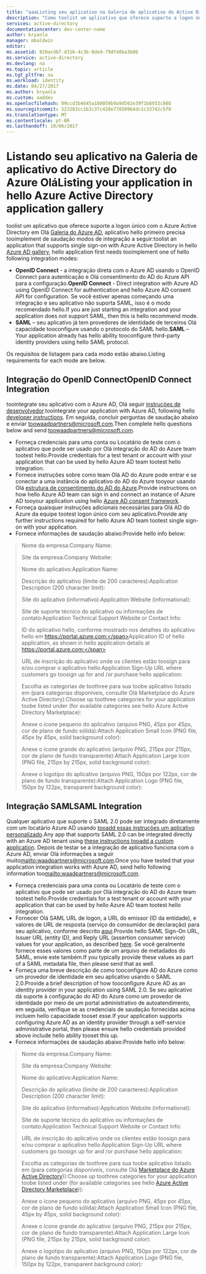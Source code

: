```yaml
---
title: "aaaListing seu aplicativo na Galeria de aplicativo do Active Directory do Azure Olá"
description: "Como toolist um aplicativo que oferece suporte a logon único no hello Galeria do Active Directory do Azure | Microsoft Azure"
services: active-directory
documentationcenter: dev-center-name
author: bryanla
manager: mbaldwin
editor: 
ms.assetid: 820acdb7-d316-4c3b-8de9-79df48ba3b06
ms.service: active-directory
ms.devlang: na
ms.topic: article
ms.tgt_pltfrm: na
ms.workload: identity
ms.date: 04/27/2017
ms.author: bryanla
ms.custom: aaddev
ms.openlocfilehash: 09ccd3b4645a180059b9a9d502e39f1b8933c988
ms.sourcegitcommit: 523283cc1b3c37c428e77850964dc1c33742c5f0
ms.translationtype: MT
ms.contentlocale: pt-BR
ms.lasthandoff: 10/06/2017
---
```

# <a name="listing-your-application-in-hello-azure-active-directory-application-gallery"></a><span data-ttu-id="e68a7-103">Listando seu aplicativo na Galeria de aplicativo do Active Directory do Azure Olá</span><span class="sxs-lookup"><span data-stu-id="e68a7-103">Listing your application in hello Azure Active Directory application gallery</span></span>
<span data-ttu-id="e68a7-104">toolist um aplicativo que oferece suporte a logon único com o Azure Active Directory em Olá [Galeria do Azure AD](https://azure.microsoft.com/marketplace/active-directory/all/), aplicativo hello primeiro precisa tooimplement de saudação modos de integração a seguir:</span><span class="sxs-lookup"><span data-stu-id="e68a7-104">toolist an application that supports single sign-on with Azure Active Directory in hello [Azure AD gallery](https://azure.microsoft.com/marketplace/active-directory/all/), hello application first needs tooimplement one of hello following integration modes:</span></span>

* <span data-ttu-id="e68a7-105">**OpenID Connect** - a integração direta com o Azure AD usando o OpenID Connect para autenticação e Olá consentimento do AD do Azure API para a configuração.</span><span class="sxs-lookup"><span data-stu-id="e68a7-105">**OpenID Connect** - Direct integration with Azure AD using OpenID Connect for authentication and hello Azure AD consent API for configuration.</span></span> <span data-ttu-id="e68a7-106">Se você estiver apenas começando uma integração e seu aplicativo não suporta SAML, isso é o modo recomendado hello.</span><span class="sxs-lookup"><span data-stu-id="e68a7-106">If you are just starting an integration and your application does not support SAML, then this is hello recommend mode.</span></span>
* <span data-ttu-id="e68a7-107">**SAML** – seu aplicativo já tem provedores de identidade de terceiros Olá capacidade tooconfigure usando o protocolo do SAML hello.</span><span class="sxs-lookup"><span data-stu-id="e68a7-107">**SAML** – Your application already has hello ability tooconfigure third-party identity providers using hello SAML protocol.</span></span>

<span data-ttu-id="e68a7-108">Os requisitos de listagem para cada modo estão abaixo.</span><span class="sxs-lookup"><span data-stu-id="e68a7-108">Listing requirements for each mode are below.</span></span>

## <a name="openid-connect-integration"></a><span data-ttu-id="e68a7-109">Integração do OpenID Connect</span><span class="sxs-lookup"><span data-stu-id="e68a7-109">OpenID Connect Integration</span></span>
<span data-ttu-id="e68a7-110">toointegrate seu aplicativo com o Azure AD, Olá seguir [instruções de desenvolvedor](active-directory-authentication-scenarios.md).</span><span class="sxs-lookup"><span data-stu-id="e68a7-110">toointegrate your application with Azure AD, following hello [developer instructions](active-directory-authentication-scenarios.md).</span></span> <span data-ttu-id="e68a7-111">Em seguida, concluir perguntas de saudação abaixo e enviar toowaadpartners@microsoft.com.</span><span class="sxs-lookup"><span data-stu-id="e68a7-111">Then complete hello questions below and send toowaadpartners@microsoft.com.</span></span>

* <span data-ttu-id="e68a7-112">Forneça credenciais para uma conta ou Locatário de teste com o aplicativo que pode ser usado por Olá integração do AD do Azure team tootest hello.</span><span class="sxs-lookup"><span data-stu-id="e68a7-112">Provide credentials for a test tenant or account with your application that can be used by hello Azure AD team tootest hello integration.</span></span>  
* <span data-ttu-id="e68a7-113">Fornece instruções sobre como team Olá AD do Azure pode entrar e se conectar a uma instância do aplicativo do AD do Azure tooyour usando Olá [estrutura de consentimento do AD do Azure](active-directory-integrating-applications.md#overview-of-the-consent-framework).</span><span class="sxs-lookup"><span data-stu-id="e68a7-113">Provide instructions on how hello Azure AD team can sign in and connect an instance of Azure AD tooyour application using hello [Azure AD consent framework](active-directory-integrating-applications.md#overview-of-the-consent-framework).</span></span> 
* <span data-ttu-id="e68a7-114">Forneça quaisquer instruções adicionais necessárias para Olá AD do Azure da equipe tootest logon único com seu aplicativo.</span><span class="sxs-lookup"><span data-stu-id="e68a7-114">Provide any further instructions required for hello Azure AD team tootest single sign-on with your application.</span></span> 
* <span data-ttu-id="e68a7-115">Fornece informações de saudação abaixo:</span><span class="sxs-lookup"><span data-stu-id="e68a7-115">Provide hello info below:</span></span>

> <span data-ttu-id="e68a7-116">Nome da empresa:</span><span class="sxs-lookup"><span data-stu-id="e68a7-116">Company Name:</span></span>
> 
> <span data-ttu-id="e68a7-117">Site da empresa:</span><span class="sxs-lookup"><span data-stu-id="e68a7-117">Company Website:</span></span>
> 
> <span data-ttu-id="e68a7-118">Nome do aplicativo:</span><span class="sxs-lookup"><span data-stu-id="e68a7-118">Application Name:</span></span>
> 
> <span data-ttu-id="e68a7-119">Descrição do aplicativo (limite de 200 caracteres):</span><span class="sxs-lookup"><span data-stu-id="e68a7-119">Application Description (200 character limit):</span></span>
> 
> <span data-ttu-id="e68a7-120">Site do aplicativo (informativo):</span><span class="sxs-lookup"><span data-stu-id="e68a7-120">Application Website (informational):</span></span>
> 
> <span data-ttu-id="e68a7-121">Site de suporte técnico do aplicativo ou informações de contato:</span><span class="sxs-lookup"><span data-stu-id="e68a7-121">Application Technical Support Website or Contact Info:</span></span>
> 
> <span data-ttu-id="e68a7-122">ID do aplicativo hello, conforme mostrado nos detalhes do aplicativo hello em https://portal.azure.com:</span><span class="sxs-lookup"><span data-stu-id="e68a7-122">Application  ID of hello application, as shown in hello application details at https://portal.azure.com:</span></span>
> 
> <span data-ttu-id="e68a7-123">URL de inscrição do aplicativo onde os clientes estão toosign para e/ou comprar o aplicativo hello:</span><span class="sxs-lookup"><span data-stu-id="e68a7-123">Application Sign-Up URL where customers go toosign up for and /or purchase hello application:</span></span>
> 
> <span data-ttu-id="e68a7-124">Escolha as categorias de toothree para sua toobe aplicativo listado em (para categorias disponíveis, consulte Olá Marketplace do Azure Active Directory):</span><span class="sxs-lookup"><span data-stu-id="e68a7-124">Choose up toothree categories for your application toobe listed under (for available categories see hello Azure Active Directory Marketplace):</span></span>
> 
> <span data-ttu-id="e68a7-125">Anexe o ícone pequeno do aplicativo (arquivo PNG, 45px por 45px, cor de plano de fundo sólida):</span><span class="sxs-lookup"><span data-stu-id="e68a7-125">Attach Application Small Icon (PNG file, 45px by 45px, solid background color):</span></span>
> 
> <span data-ttu-id="e68a7-126">Anexe o ícone grande do aplicativo (arquivo PNG, 215px por 215px, cor de plano de fundo transparente):</span><span class="sxs-lookup"><span data-stu-id="e68a7-126">Attach Application Large Icon (PNG file, 215px by 215px, solid background color):</span></span>
> 
> <span data-ttu-id="e68a7-127">Anexe o logotipo do aplicativo (arquivo PNG, 150px por 122px, cor de plano de fundo transparente):</span><span class="sxs-lookup"><span data-stu-id="e68a7-127">Attach Application Logo (PNG file, 150px by 122px, transparent background color):</span></span>
> 
> 

## <a name="saml-integration"></a><span data-ttu-id="e68a7-128">Integração SAML</span><span class="sxs-lookup"><span data-stu-id="e68a7-128">SAML Integration</span></span>
<span data-ttu-id="e68a7-129">Qualquer aplicativo que suporte o SAML 2.0 pode ser integrado diretamente com um locatário Azure AD usando [tooadd essas instruções um aplicativo personalizado](../active-directory-saas-custom-apps.md).</span><span class="sxs-lookup"><span data-stu-id="e68a7-129">Any app that supports SAML 2.0 can be integrated directly with an Azure AD tenant using [these instructions tooadd a custom application](../active-directory-saas-custom-apps.md).</span></span> <span data-ttu-id="e68a7-130">Depois de testar se a integração de aplicativo funciona com o Azure AD, enviar Olá informações a seguir muito<mailto:waadpartners@microsoft.com>.</span><span class="sxs-lookup"><span data-stu-id="e68a7-130">Once you have tested that your application integration works with Azure AD, send hello following information too<mailto:waadpartners@microsoft.com>.</span></span>

* <span data-ttu-id="e68a7-131">Forneça credenciais para uma conta ou Locatário de teste com o aplicativo que pode ser usado por Olá integração do AD do Azure team tootest hello.</span><span class="sxs-lookup"><span data-stu-id="e68a7-131">Provide credentials for a test tenant or account with your application that can be used by hello Azure AD team tootest hello integration.</span></span>  
* <span data-ttu-id="e68a7-132">Fornecer Olá SAML URL de logon, a URL do emissor (ID da entidade), e valores de URL de resposta (serviço do consumidor de declaração) para seu aplicativo, conforme descrito [aqui](../active-directory-saas-custom-apps.md).</span><span class="sxs-lookup"><span data-stu-id="e68a7-132">Provide hello SAML Sign-On URL, Issuer URL (entity ID), and Reply URL (assertion consumer service) values for your application, as described [here](../active-directory-saas-custom-apps.md).</span></span> <span data-ttu-id="e68a7-133">Se você geralmente fornece esses valores como parte de um arquivo de metadados do SAML, envie este também.</span><span class="sxs-lookup"><span data-stu-id="e68a7-133">If you typically provide these values as part of a SAML metadata file, then please send that as well.</span></span>
* <span data-ttu-id="e68a7-134">Forneça uma breve descrição de como tooconfigure AD do Azure como um provedor de identidade em seu aplicativo usando o SAML 2.0.</span><span class="sxs-lookup"><span data-stu-id="e68a7-134">Provide a brief description of how tooconfigure Azure AD as an identity provider in your application using SAML 2.0.</span></span> <span data-ttu-id="e68a7-135">Se seu aplicativo dá suporte à configuração do AD do Azure como um provedor de identidade por meio de um portal administrativo de autoatendimento, em seguida, verifique se as credenciais de saudação fornecidas acima incluem hello capacidade tooset esse.</span><span class="sxs-lookup"><span data-stu-id="e68a7-135">If your application supports configuring Azure AD as an identity provider through a self-service administrative portal, then please ensure hello credentials provided above include hello ability tooset this up.</span></span>
* <span data-ttu-id="e68a7-136">Fornece informações de saudação abaixo:</span><span class="sxs-lookup"><span data-stu-id="e68a7-136">Provide hello info below:</span></span>

> <span data-ttu-id="e68a7-137">Nome da empresa:</span><span class="sxs-lookup"><span data-stu-id="e68a7-137">Company Name:</span></span>
> 
> <span data-ttu-id="e68a7-138">Site da empresa:</span><span class="sxs-lookup"><span data-stu-id="e68a7-138">Company Website:</span></span>
> 
> <span data-ttu-id="e68a7-139">Nome do aplicativo:</span><span class="sxs-lookup"><span data-stu-id="e68a7-139">Application Name:</span></span>
> 
> <span data-ttu-id="e68a7-140">Descrição do aplicativo (limite de 200 caracteres):</span><span class="sxs-lookup"><span data-stu-id="e68a7-140">Application Description (200 character limit):</span></span>
> 
> <span data-ttu-id="e68a7-141">Site do aplicativo (informativo):</span><span class="sxs-lookup"><span data-stu-id="e68a7-141">Application Website (informational):</span></span>
> 
> <span data-ttu-id="e68a7-142">Site de suporte técnico do aplicativo ou informações de contato:</span><span class="sxs-lookup"><span data-stu-id="e68a7-142">Application Technical Support Website or Contact Info:</span></span>
> 
> <span data-ttu-id="e68a7-143">URL de inscrição do aplicativo onde os clientes estão toosign para e/ou comprar o aplicativo hello:</span><span class="sxs-lookup"><span data-stu-id="e68a7-143">Application Sign-Up URL where customers go toosign up for and /or purchase hello application:</span></span>
> 
> <span data-ttu-id="e68a7-144">Escolha as categorias de toothree para sua toobe aplicativo listado em (para categorias disponíveis, consulte Olá [Marketplace do Azure Active Directory](https://azure.microsoft.com/marketplace/active-directory/))):</span><span class="sxs-lookup"><span data-stu-id="e68a7-144">Choose up toothree categories for your application toobe listed under (for available categories see hello [Azure Active Directory Marketplace](https://azure.microsoft.com/marketplace/active-directory/))):</span></span>
> 
> <span data-ttu-id="e68a7-145">Anexe o ícone pequeno do aplicativo (arquivo PNG, 45px por 45px, cor de plano de fundo sólida):</span><span class="sxs-lookup"><span data-stu-id="e68a7-145">Attach Application Small Icon (PNG file, 45px by 45px, solid background color):</span></span>
> 
> <span data-ttu-id="e68a7-146">Anexe o ícone grande do aplicativo (arquivo PNG, 215px por 215px, cor de plano de fundo transparente):</span><span class="sxs-lookup"><span data-stu-id="e68a7-146">Attach Application Large Icon (PNG file, 215px by 215px, solid background color):</span></span>
> 
> <span data-ttu-id="e68a7-147">Anexe o logotipo do aplicativo (arquivo PNG, 150px por 122px, cor de plano de fundo transparente):</span><span class="sxs-lookup"><span data-stu-id="e68a7-147">Attach Application Logo (PNG file, 150px by 122px, transparent background color):</span></span>
> 
> 

